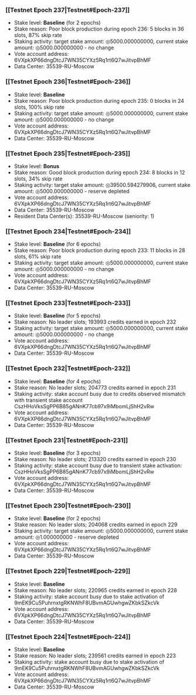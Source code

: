 ### [[Testnet Epoch 237|Testnet#Epoch-237]]
* Stake level: **Baseline** (for 2 epochs)
* Stake reason: Poor block production during epoch 236: 5 blocks in 36 slots, 87% skip rate
* Staking activity: target stake amount: ◎5000.000000000, current stake amount: ◎5000.000000000 - no change
* Vote account address: 6VXpkXP66dngDtcJ7WN35CYXz5Rq1rt6Q7wJitvpBhMF
* Data Center: 35539-RU-Moscow
### [[Testnet Epoch 236|Testnet#Epoch-236]]
* Stake level: **Baseline**
* Stake reason: Poor block production during epoch 235: 0 blocks in 24 slots, 100% skip rate
* Staking activity: target stake amount: ◎5000.000000000, current stake amount: ◎5000.000000000 - no change
* Vote account address: 6VXpkXP66dngDtcJ7WN35CYXz5Rq1rt6Q7wJitvpBhMF
* Data Center: 35539-RU-Moscow
### [[Testnet Epoch 235|Testnet#Epoch-235]]
* Stake level: **Bonus**
* Stake reason: Good block production during epoch 234: 8 blocks in 12 slots, 34% skip rate
* Staking activity: target stake amount: ◎39500.594279906, current stake amount: ◎5000.000000000 - reserve depleted
* Vote account address: 6VXpkXP66dngDtcJ7WN35CYXz5Rq1rt6Q7wJitvpBhMF
* Data Center: 35539-RU-Moscow
* Resident Data Center(s): 35539-RU-Moscow (seniority: 1)
### [[Testnet Epoch 234|Testnet#Epoch-234]]
* Stake level: **Baseline** (for 6 epochs)
* Stake reason: Poor block production during epoch 233: 11 blocks in 28 slots, 61% skip rate
* Staking activity: target stake amount: ◎5000.000000000, current stake amount: ◎5000.000000000 - no change
* Vote account address: 6VXpkXP66dngDtcJ7WN35CYXz5Rq1rt6Q7wJitvpBhMF
* Data Center: 35539-RU-Moscow
### [[Testnet Epoch 233|Testnet#Epoch-233]]
* Stake level: **Baseline** (for 5 epochs)
* Stake reason: No leader slots; 193993 credits earned in epoch 232
* Staking activity: target stake amount: ◎5000.000000000, current stake amount: ◎5000.000000000 - no change
* Vote account address: 6VXpkXP66dngDtcJ7WN35CYXz5Rq1rt6Q7wJitvpBhMF
* Data Center: 35539-RU-Moscow
### [[Testnet Epoch 232|Testnet#Epoch-232]]
* Stake level: **Baseline** (for 4 epochs)
* Stake reason: No leader slots; 204773 credits earned in epoch 231
* Staking activity: stake account busy due to credits observed mismatch with transient stake account CszHHoVksSgPP6B85gANnK77cb97x9iMbomLjShH2vRw
* Vote account address: 6VXpkXP66dngDtcJ7WN35CYXz5Rq1rt6Q7wJitvpBhMF
* Data Center: 35539-RU-Moscow
### [[Testnet Epoch 231|Testnet#Epoch-231]]
* Stake level: **Baseline** (for 3 epochs)
* Stake reason: No leader slots; 213320 credits earned in epoch 230
* Staking activity: stake account busy due to transient stake activation: CszHHoVksSgPP6B85gANnK77cb97x9iMbomLjShH2vRw
* Vote account address: 6VXpkXP66dngDtcJ7WN35CYXz5Rq1rt6Q7wJitvpBhMF
* Data Center: 35539-RU-Moscow
### [[Testnet Epoch 230|Testnet#Epoch-230]]
* Stake level: **Baseline** (for 2 epochs)
* Stake reason: No leader slots; 204068 credits earned in epoch 229
* Staking activity: target stake amount: ◎5000.000000000, current stake amount: ◎1.000000000 - reserve depleted
* Vote account address: 6VXpkXP66dngDtcJ7WN35CYXz5Rq1rt6Q7wJitvpBhMF
* Data Center: 35539-RU-Moscow
### [[Testnet Epoch 229|Testnet#Epoch-229]]
* Stake level: **Baseline**
* Stake reason: No leader slots; 220965 credits earned in epoch 228
* Staking activity: stake account busy due to stake activation of 9mEK9Cu5PuhrnxtgRKNWhF8UBvmAGUwhgwZKbkSZkcVk
* Vote account address: 6VXpkXP66dngDtcJ7WN35CYXz5Rq1rt6Q7wJitvpBhMF
* Data Center: 35539-RU-Moscow
### [[Testnet Epoch 224|Testnet#Epoch-224]]
* Stake level: **Baseline**
* Stake reason: No leader slots; 239561 credits earned in epoch 223
* Staking activity: stake account busy due to stake activation of 9mEK9Cu5PuhrnxtgRKNWhF8UBvmAGUwhgwZKbkSZkcVk
* Vote account address: 6VXpkXP66dngDtcJ7WN35CYXz5Rq1rt6Q7wJitvpBhMF
* Data Center: 35539-RU-Moscow